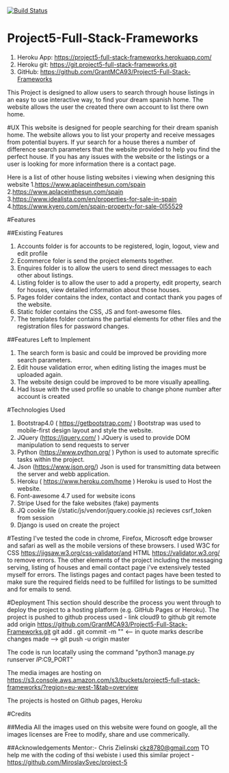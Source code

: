 [![Build Status](https://travis-ci.org/GrantMCA93/Project5-Full-Stack-Frameworks.svg?branch=master)](https://travis-ci.org/GrantMCA93/Project5-Full-Stack-Frameworks)



# Project5-Full-Stack-Frameworks

1. Heroku App: https://project5-full-stack-frameworks.herokuapp.com/
2. Heroku git: https://git.project5-full-stack-frameworks.git
3. GitHub: https://github.com/GrantMCA93/Project5-Full-Stack-Frameworks

This Project is designed to allow users to search through house listings in an easy to use interactive way, to find your dream spanish home.
The website allows the user the created there own account to list there own home. 

#UX
This website is designed for people searching for their dream spanish home.
The website allows you to list your property and receive messages from potential buyers.
If yur search for a house theres a number of difference search parameters that the website provided to help you find the perfect house.
If you has any issues with the website or the listings or a user is looking for more information there is a contact page.

Here is a list of other house listing websites i viewing when designing this website
1.https://www.aplaceinthesun.com/spain
2.https://www.aplaceinthesun.com/spain
3.https://www.idealista.com/en/properties-for-sale-in-spain
4.https://www.kyero.com/en/spain-property-for-sale-0l55529

#Features

##Existing Features
1. Accounts folder is for accounts to be registered, login, logout, view and edit profile
2. Ecommerce foler is send the project elements together.
3. Enquires folder is to allow the users to send direct messages to each other about listings.
4. Listing folder is to allow the user to add a property, edit property, search for houses, view detailed information about those houses.
5. Pages folder contains the index, contact and contact thank you pages of the website. 
6. Static folder contains the CSS, JS and font-awesome files.
7. The templates folder contains the partial elements for other files and the registration files for password changes.

##Features Left to Implement
1. The search form is basic and could be improved be providing more search parameters.
2. Edit house validation error, when editing listing the images must be uploaded again.
3. The website design could be improved to be more visually apealling.
4. Had Issue with the used profile so unable to change phone number after account is created

#Technologies Used

1. 	Bootstrap4.0 ( https://getbootstrap.com/ ) 	Bootstrap was used to mobile-first design layout and style the website.	
2. JQuery (https://jquery.com/ ) 	JQuery is used to provide DOM manipulation to send requests to server
3. Python (https://www.python.org/ ) Python is used to automate sprecific tasks within the project.
4. Json (https://www.json.org/) Json is used for transmitting data between the server and webb application. 
5. Heroku ( https://www.heroku.com/home ) Heroku is used to Host the website.
6. Font-awesome 4.7 used for website icons
7. Stripe Used for the fake websites (fake) payments
8. JQ cookie file (/static/js/vendor/jquery.cookie.js) recieves csrf_token from session
9. Django is used on create the project

#Testing
I’ve tested the code in chrome, Firefox, Microsoft edge browser and safari as well as the mobile versions of these browsers. I used W3C for CSS https://jigsaw.w3.org/css-validator/and HTML https://validator.w3.org/ to remove errors.
The other elements of the project including the messaging serving, listing of houses and email contact page i've extensively tested myself for errors.
The listings pages  and contact pages have been tested to make sure the required fields need to be fulfilled for listings to be sumitted and for emails to send.


#Deployment
This section should describe the process you went through to deploy the project to a hosting platform (e.g. GitHub Pages or Heroku).
The project is pushed to github process used - link cloud9 to github git remote add origin https://github.com/GrantMCA93/Project5-Full-Stack-Frameworks.git git add . git commit -m "" <-- in quote marks describe changes made --> git push -u origin master

The code is run locatally using the command "python3 manage.py runserver $IP:$C9_PORT"

The media images are hosting on https://s3.console.aws.amazon.com/s3/buckets/project5-full-stack-frameworks/?region=eu-west-1&tab=overview

The projects is hosted on Github pages, Heroku

#Credits

##Media
All the images used on this website were found on google, all the images licenses are Free to modify, share and use commerically.

##Acknowledgements
Mentor:- Chris Zielinski  ckz8780@gmail.com 
TO help me with the coding of thsi webiste i used this similar project - https://github.com/MiroslavSvec/project-5 